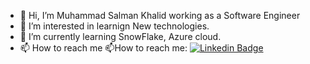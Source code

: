 - 👋 Hi, I’m Muhammad Salman Khalid working as a Software Engineer
- 👀 I’m interested in learnign New technologies.
- 🌱 I’m currently learning SnowFlake, Azure cloud.
- 📫 How to reach me 
 :mailbox:How to reach me: [![Linkedin Badge](https://img.shields.io/badge/-muhammad-salman-khalid-blue?style=flat&logo=Linkedin&logoColor=white)]([your-linkedin-url](https://www.linkedin.com/in/muhammad-salman-khalid-872ba434/))


<!---
msalmankhalid23/msalmankhalid23 is a ✨ special ✨ repository because its `README.md` (this file) appears on your GitHub profile.
You can click the Preview link to take a look at your changes.
--->
